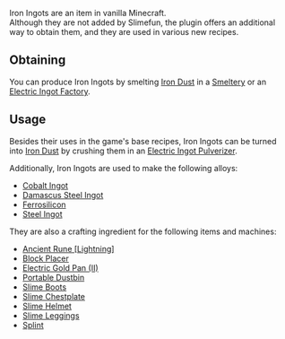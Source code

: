 Iron Ingots are an item in vanilla Minecraft.<br>
Although they are not added by Slimefun, the plugin offers an additional way to obtain them, and they are used in various new recipes.

## Obtaining
You can produce Iron Ingots by smelting [Iron Dust](https://github.com/TheBusyBiscuit/Slimefun4/wiki/Iron-Dust) in a [Smeltery](https://github.com/TheBusyBiscuit/Slimefun4/wiki/Smeltery) or an [Electric Ingot Factory](https://github.com/TheBusyBiscuit/Slimefun4/wiki/Electric-Ingot-Factory).

## Usage
Besides their uses in the game's base recipes, Iron Ingots can be turned into [Iron Dust](https://github.com/TheBusyBiscuit/Slimefun4/wiki/Iron-Dust) by crushing them in an [Electric Ingot Pulverizer](https://github.com/TheBusyBiscuit/Slimefun4/wiki/Electric-Ingot-Pulverizer).

Additionally, Iron Ingots are used to make the following alloys:
* [Cobalt Ingot](https://github.com/TheBusyBiscuit/Slimefun4/wiki/Cobalt-Ingot)
* [Damascus Steel Ingot](https://github.com/TheBusyBiscuit/Slimefun4/wiki/Damascus-Steel-Ingot)
* [Ferrosilicon](https://github.com/TheBusyBiscuit/Slimefun4/wiki/Ferrosilicon)
* [Steel Ingot](https://github.com/TheBusyBiscuit/Slimefun4/wiki/Steel-Ingot)

They are also a crafting ingredient for the following items and machines:
* [Ancient Rune [Lightning]](https://github.com/TheBusyBiscuit/Slimefun4/wiki/Lightning-Rune)
* [Block Placer](https://github.com/TheBusyBiscuit/Slimefun4/wiki/Block-Placer)
* [Electric Gold Pan (II)](https://github.com/TheBusyBiscuit/Slimefun4/wiki/Electric-Gold-Pan)
* [Portable Dustbin](https://github.com/TheBusyBiscuit/Slimefun4/wiki/Portable-Dustbin)
* [Slime Boots](https://github.com/TheBusyBiscuit/Slimefun4/wiki/Slime-Armor)
* [Slime Chestplate](https://github.com/TheBusyBiscuit/Slimefun4/wiki/Slime-Armor)
* [Slime Helmet](https://github.com/TheBusyBiscuit/Slimefun4/wiki/Slime-Armor)
* [Slime Leggings](https://github.com/TheBusyBiscuit/Slimefun4/wiki/Slime-Armor)
* [Splint](https://github.com/TheBusyBiscuit/Slimefun4/wiki/Splint)
